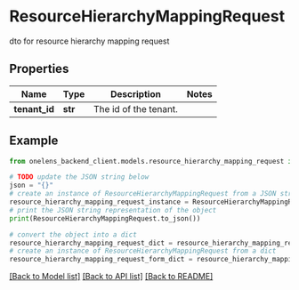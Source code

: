 # ResourceHierarchyMappingRequest

dto for resource hierarchy mapping request

## Properties

Name | Type | Description | Notes
------------ | ------------- | ------------- | -------------
**tenant_id** | **str** | The id of the tenant. | 

## Example

```python
from onelens_backend_client.models.resource_hierarchy_mapping_request import ResourceHierarchyMappingRequest

# TODO update the JSON string below
json = "{}"
# create an instance of ResourceHierarchyMappingRequest from a JSON string
resource_hierarchy_mapping_request_instance = ResourceHierarchyMappingRequest.from_json(json)
# print the JSON string representation of the object
print(ResourceHierarchyMappingRequest.to_json())

# convert the object into a dict
resource_hierarchy_mapping_request_dict = resource_hierarchy_mapping_request_instance.to_dict()
# create an instance of ResourceHierarchyMappingRequest from a dict
resource_hierarchy_mapping_request_form_dict = resource_hierarchy_mapping_request.from_dict(resource_hierarchy_mapping_request_dict)
```
[[Back to Model list]](../README.md#documentation-for-models) [[Back to API list]](../README.md#documentation-for-api-endpoints) [[Back to README]](../README.md)


